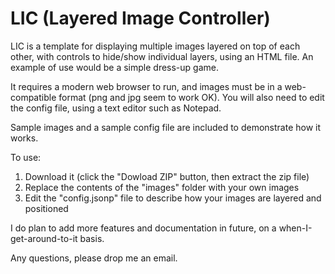 # LIC (Layered Image Controller)
LIC is a template for displaying multiple images layered on top of each other, with controls to hide/show individual layers, using an HTML file. An example of use would be a simple dress-up game.

It requires a modern web browser to run, and images must be in a web-compatible format (png and jpg seem to work OK). You will also need to edit the config file, using a text editor such as Notepad.

Sample images and a sample config file are included to demonstrate how it works.

To use:

1. Download it (click the "Dowload ZIP" button, then extract the zip file)
2. Replace the contents of the "images" folder with your own images
3. Edit the "config.jsonp" file to describe how your images are layered and positioned

I do plan to add more features and documentation in future, on a when-I-get-around-to-it basis.

Any questions, please drop me an email.
